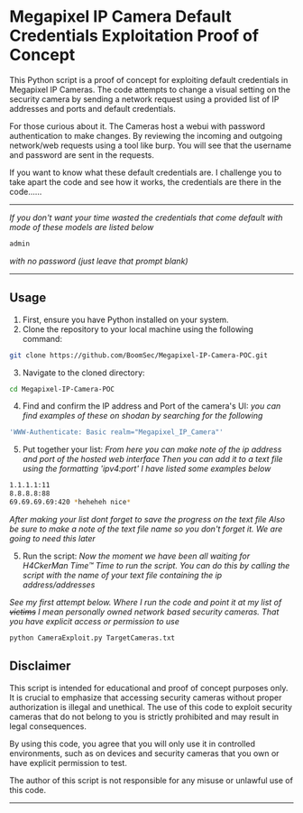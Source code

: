 # Megapixel IP Camera Default Credentials Exploitation Proof of Concept

This Python script is a proof of concept for exploiting default credentials in Megapixel IP Cameras. 
The code attempts to change a visual setting on the security camera by sending a network request using a provided list of IP addresses and ports and default credentials.

For those curious about it. The Cameras host a webui with password authentication to make changes.
By reviewing the incoming and outgoing network/web requests using a tool like burp. You will see that the username and password are sent in the requests.

If you want to know what these default credentials are. I challenge you to take apart the code and see how it works, the credentials are there in the code......

---

_If you don't want your time wasted the credentials that come default with mode of these models are listed below_

```bash
admin
```
_with no password (just leave that prompt blank)_

---

## Usage

1. First, ensure you have Python installed on your system.
2. Clone the repository to your local machine using the following command:

```bash
git clone https://github.com/BoomSec/Megapixel-IP-Camera-POC.git
```

3. Navigate to the cloned directory:

```bash
cd Megapixel-IP-Camera-POC
```

4. Find and confirm the IP address and Port of the camera's UI:
_you can find examples of these on shodan by searching for the following_
```bash
'WWW-Authenticate: Basic realm="Megapixel_IP_Camera"'
```

5. Put together your list:
_From here you can make note of the ip address and port of the hosted web interface_
_Then you can add it to a text file using the formatting 'ipv4:port' I have listed some examples below_

```bash
1.1.1.1:11
8.8.8.8:88
69.69.69.69:420 *heheheh nice*
```
_After making your list dont forget to save the progress on the text file_
_Also be sure to make a note of the text file name so you don't forget it. We are going to need this later_


5. Run the script:
_Now the moment we have been all waiting for H4CkerMan Time™_
_Time to run the script. You can do this by calling the script with the name of your text file containing the ip address/addresses_

_See my first attempt below. Where I run the code and point it at my list of <del>victims</del> I mean personally owned network based security cameras. That you have explicit access or permission to use_

```bash
python CameraExploit.py TargetCameras.txt
```

## Disclaimer

This script is intended for educational and proof of concept purposes only. It is crucial to emphasize that accessing security cameras without proper authorization is illegal and unethical. The use of this code to exploit security cameras that do not belong to you is strictly prohibited and may result in legal consequences.

By using this code, you agree that you will only use it in controlled environments, such as on devices and security cameras that you own or have explicit permission to test.

The author of this script is not responsible for any misuse or unlawful use of this code.

---
